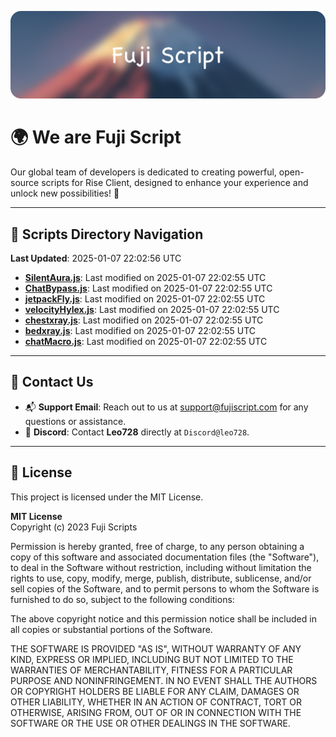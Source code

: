 ![Banner](.github/b.webp)

# 🌍 **We are Fuji Script**

Our global team of developers is dedicated to creating powerful, open-source scripts for Rise Client, designed to enhance your experience and unlock new possibilities! 🌟

---
<!-- SCRIPTS_NAVIGATION_START -->
## 📂 **Scripts Directory Navigation**

**Last Updated**: 2025-01-07 22:02:56 UTC

- **[SilentAura.js](scripts/SilentAura.js)**: Last modified on 2025-01-07 22:02:55 UTC
- **[ChatBypass.js](scripts/ChatBypass.js)**: Last modified on 2025-01-07 22:02:55 UTC
- **[jetpackFly.js](scripts/jetpackFly.js)**: Last modified on 2025-01-07 22:02:55 UTC
- **[velocityHylex.js](scripts/velocityHylex.js)**: Last modified on 2025-01-07 22:02:55 UTC
- **[chestxray.js](scripts/chestxray.js)**: Last modified on 2025-01-07 22:02:55 UTC
- **[bedxray.js](scripts/bedxray.js)**: Last modified on 2025-01-07 22:02:55 UTC
- **[chatMacro.js](scripts/chatMacro.js)**: Last modified on 2025-01-07 22:02:55 UTC

<!-- SCRIPTS_NAVIGATION_END -->

---

## 💬 **Contact Us**  
- 📬 **Support Email**: Reach out to us at [support@fujiscript.com](mailto:support@fujiscript.com) for any questions or assistance.  
- 💬 **Discord**: Contact **Leo728** directly at `Discord@leo728`.

---

## 📜 **License**

This project is licensed under the MIT License.  

**MIT License**  
Copyright (c) 2023 Fuji Scripts  

Permission is hereby granted, free of charge, to any person obtaining a copy of this software and associated documentation files (the "Software"), to deal in the Software without restriction, including without limitation the rights to use, copy, modify, merge, publish, distribute, sublicense, and/or sell copies of the Software, and to permit persons to whom the Software is furnished to do so, subject to the following conditions:  

The above copyright notice and this permission notice shall be included in all copies or substantial portions of the Software.  

THE SOFTWARE IS PROVIDED "AS IS", WITHOUT WARRANTY OF ANY KIND, EXPRESS OR IMPLIED, INCLUDING BUT NOT LIMITED TO THE WARRANTIES OF MERCHANTABILITY, FITNESS FOR A PARTICULAR PURPOSE AND NONINFRINGEMENT. IN NO EVENT SHALL THE AUTHORS OR COPYRIGHT HOLDERS BE LIABLE FOR ANY CLAIM, DAMAGES OR OTHER LIABILITY, WHETHER IN AN ACTION OF CONTRACT, TORT OR OTHERWISE, ARISING FROM, OUT OF OR IN CONNECTION WITH THE SOFTWARE OR THE USE OR OTHER DEALINGS IN THE SOFTWARE.  
